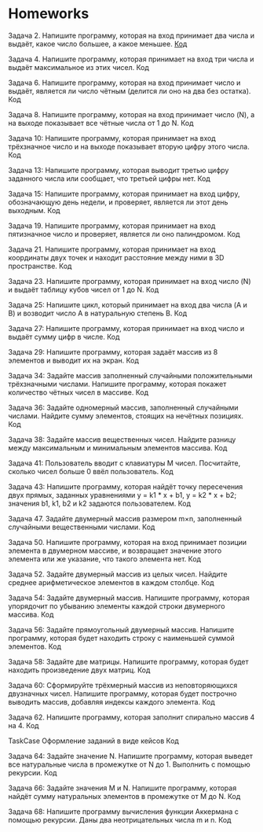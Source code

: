 # Homeworks
Задача 2. Напишите программу, которая на вход принимает два числа и выдаёт, какое число большее, а какое меньшее. [Код]((Task2/Program.cs))

Задача 4. Напишите программу, которая принимает на вход три числа и выдаёт максимальное из этих чисел.  Код

Задача 6. Напишите программу, которая на вход принимает число и выдаёт, является ли число чётным (делится ли оно на два без остатка).  Код

Задача 8. Напишите программу, которая на вход принимает число (N), а на выходе показывает все чётные числа от 1 до N.  Код

Задача 10: Напишите программу, которая принимает на вход трёхзначное число и на выходе показывает вторую цифру этого числа.  Код

Задача 13: Напишите программу, которая выводит третью цифру заданного числа или сообщает, что третьей цифры нет.  Код

Задача 15: Напишите программу, которая принимает на вход цифру, обозначающую день недели, и проверяет, является ли этот день выходным.  Код

Задача 19. Напишите программу, которая принимает на вход пятизначное число и проверяет, является ли оно палиндромом.  Код

Задача 21. Напишите программу, которая принимает на вход координаты двух точек и находит расстояние между ними в 3D пространстве.  Код

Задача 23. Напишите программу, которая принимает на вход число (N) и выдаёт таблицу кубов чисел от 1 до N.  Код

Задача 25: Напишите цикл, который принимает на вход два числа (A и B) и возводит число A в натуральную степень B.  Код

Задача 27: Напишите программу, которая принимает на вход число и выдаёт сумму цифр в числе.  Код

Задача 29: Напишите программу, которая задаёт массив из 8 элементов и выводит их на экран.  Код

Задача 34: Задайте массив заполненный случайными положительными трёхзначными числами. Напишите программу, которая покажет количество чётных чисел в массиве.  Код

Задача 36: Задайте одномерный массив, заполненный случайными числами. Найдите сумму элементов, стоящих на нечётных позициях.  Код

Задача 38: Задайте массив вещественных чисел. Найдите разницу между максимальным и минимальным элементов массива.  Код

Задача 41: Пользователь вводит с клавиатуры M чисел. Посчитайте, сколько чисел больше 0 ввёл пользователь.  Код

Задача 43: Напишите программу, которая найдёт точку пересечения двух прямых, заданных уравнениями y = k1 * x + b1, y = k2 * x + b2; значения b1, k1, b2 и k2 задаются пользователем.  Код

Задача 47. Задайте двумерный массив размером m×n, заполненный случайными вещественными числами.  Код

Задача 50. Напишите программу, которая на вход принимает позиции элемента в двумерном массиве, и возвращает значение этого элемента или же указание, что такого элемента нет.  Код

Задача 52. Задайте двумерный массив из целых чисел. Найдите среднее арифметическое элементов в каждом столбце.  Код

Задача 54: Задайте двумерный массив. Напишите программу, которая упорядочит по убыванию элементы каждой строки двумерного массива.  Код

Задача 56: Задайте прямоугольный двумерный массив. Напишите программу, которая будет находить строку с наименьшей суммой элементов.  Код

Задача 58: Задайте две матрицы. Напишите программу, которая будет находить произведение двух матриц.  Код

Задача 60: Сформируйте трёхмерный массив из неповторяющихся двузначных чисел. Напишите программу, которая будет построчно выводить массив, добавляя индексы каждого элемента.  Код

Задача 62. Напишите программу, которая заполнит спирально массив 4 на 4.  Код

TaskCase Оформление заданий в виде кейсов   Код

Задача 64: Задайте значение N. Напишите программу, которая выведет все натуральные числа в промежутке от N до 1. Выполнить с помощью рекурсии.  Код

Задача 66: Задайте значения M и N. Напишите программу, которая найдёт сумму натуральных элементов в промежутке от M до N.  Код

Задача 68: Напишите программу вычисления функции Аккермана с помощью рекурсии. Даны два неотрицательных числа m и n.   Код

